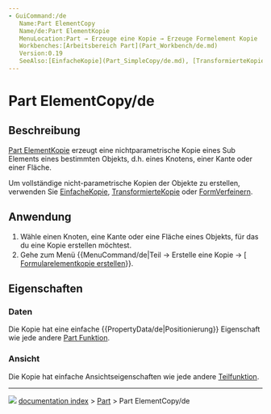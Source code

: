 ```yaml
---
- GuiCommand:/de
   Name:Part ElementCopy
   Name/de:Part ElementKopie
   MenuLocation:Part → Erzeuge eine Kopie → Erzeuge Formelement Kopie
   Workbenches:[Arbeitsbereich Part](Part_Workbench/de.md)
   Version:0.19
   SeeAlso:[EinfacheKopie](Part_SimpleCopy/de.md), [TransformierteKopie](Part_TransformedCopy/de.md), [FormVerfeinern](Part_RefineShape/de.md)
---
```


# Part ElementCopy/de


</div>

## Beschreibung

[Part ElementKopie](Part_ElementCopy/de.md) erzeugt eine nichtparametrische Kopie eines Sub Elements eines bestimmten Objekts, d.h. eines Knotens, einer Kante oder einer Fläche.


<div class="mw-translate-fuzzy">

Um vollständige nicht-parametrische Kopien der Objekte zu erstellen, verwenden Sie [EinfacheKopie](Part_SimpleCopy/de.md), [TransformierteKopie](Part_TransformedCopy/de.md) oder [FormVerfeinern](Part_RefineShape/de.md).


</div>


<div class="mw-translate-fuzzy">

## Anwendung


</div>


<div class="mw-translate-fuzzy">

1.  Wähle einen Knoten, eine Kante oder eine Fläche eines Objekts, für das du eine Kopie erstellen möchtest.
2.  Gehe zum Menü {{MenuCommand/de|Teil → Erstelle eine Kopie → [<img src=images/Part_ElementCopy.svg style="width:16px"> [Formularelementkopie erstellen](Part_ElementCopy/de.md)}}.


</div>

## Eigenschaften

### Daten


<div class="mw-translate-fuzzy">

Die Kopie hat eine einfache {{PropertyData/de|Positionierung}} Eigenschaft wie jede andere [Part Funktion](Part_Feature/de.md).


</div>

### Ansicht


<div class="mw-translate-fuzzy">

Die Kopie hat einfache Ansichtseigenschaften wie jede andere [Teilfunktion](Part_Feature/de.md).


</div>



---
![](images/Right_arrow.png) [documentation index](../README.md) > [Part](Part_Workbench.md) > Part ElementCopy/de

